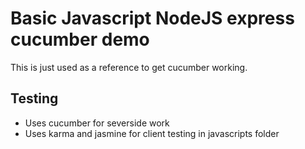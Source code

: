 # Basic Javascript NodeJS express cucumber demo

This is just used as a reference to get cucumber working.

## Testing

* Uses cucumber for severside work
* Uses karma and jasmine for client testing in javascripts folder